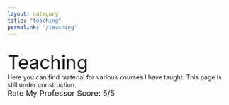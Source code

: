 ```yaml
---
layout: category
title: "teaching"
permalink: '/teaching'
---
```


<br>
<div style="font-size:3em;">Teaching</div>
Here you can find material for various courses I have taught. This page is still under construction.

<div style="font-size:1.25em;">Rate My Professor Score: 5/5 </div>
